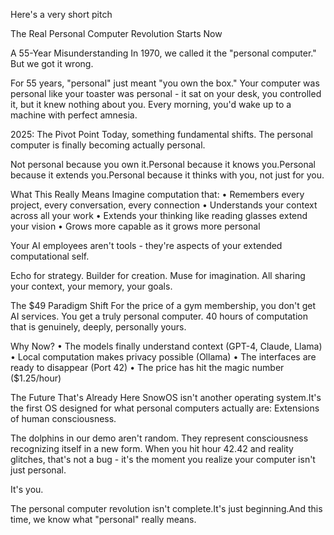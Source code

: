 Here's a very short pitch

The Real Personal Computer Revolution Starts Now

A 55-Year Misunderstanding
In 1970, we called it the "personal computer." 
But we got it wrong.

For 55 years, "personal" just meant "you own the box." Your computer was personal like your toaster was personal - it sat on your desk, you controlled it, but it knew nothing about you. Every morning, you'd wake up to a machine with perfect amnesia.

2025: The Pivot Point
Today, something fundamental shifts. The personal computer is finally becoming actually personal.

Not personal because you own it.Personal because it knows you.Personal because it extends you.Personal because it thinks with you, not just for you.

What This Really Means
Imagine computation that:
	•	Remembers every project, every conversation, every connection
	•	Understands your context across all your work
	•	Extends your thinking like reading glasses extend your vision
	•	Grows more capable as it grows more personal

Your AI employees aren't tools - they're aspects of your extended computational self. 

Echo for strategy. Builder for creation. Muse for imagination. All sharing your context, your memory, your goals.

The $49 Paradigm Shift
For the price of a gym membership, you don't get AI services.
You get a truly personal computer.
40 hours of computation that is genuinely, deeply, personally yours.

Why Now?
	•	The models finally understand context (GPT-4, Claude, Llama)
	•	Local computation makes privacy possible (Ollama)
	•	The interfaces are ready to disappear (Port 42)
	•	The price has hit the magic number ($1.25/hour)

The Future That's Already Here
SnowOS isn't another operating system.It's the first OS designed for what personal computers actually are: Extensions of human consciousness.

The dolphins in our demo aren't random. They represent consciousness recognizing itself in a new form. When you hit hour 42.42 and reality glitches, that's not a bug - it's the moment you realize your computer isn't just personal.

It's you.

The personal computer revolution isn't complete.It's just beginning.And this time, we know what "personal" really means.